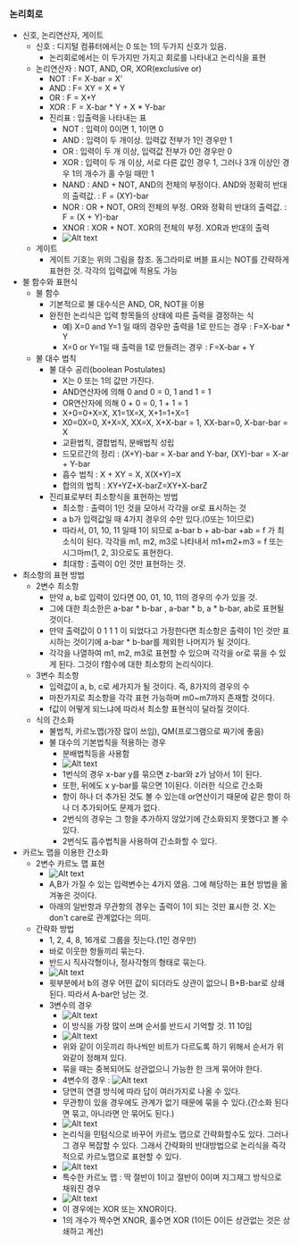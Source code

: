 ### 논리회로
- 신호, 논리연산자, 게이트
  - 신호 : 디지털 컴퓨터에서는 0 또는 1의 두가지 신호가 있음.
    - 논리회로에서는 이 두가지만 가지고 회로를 나타내고 논리식을 표현
  - 논리연산자 : NOT, AND, OR, XOR(exclusive or)
    - NOT : F= X-bar = X'
    - AND : F= XY = X * Y
    - OR : F = X+Y
    - XOR : F = X-bar * Y + X * Y-bar
    - 진리표 : 입출력을 나타내는 표
      - NOT : 입력이 0이면 1, 1이면 0
      - AND : 입력이 두 개이상. 입력값 전부가 1인 경우만 1
      - OR : 입력이 두 개 이상, 입력값 전부가 0인 경우만 0
      - XOR : 입력이 두 개 이상, 서로 다른 값인 경우 1, 그러나 3개 이상인 경우 1의 개수가 홀 수일 때만 1
      - NAND : AND + NOT, AND의 전체의 부정이다. AND와 정확히 반대의 출력값. : F = (XY)-bar
      - NOR : OR + NOT, OR의 전체의 부정. OR와 정확히 반대의 출력값. : F = (X + Y)-bar
      - XNOR : XOR + NOT. XOR의 전체의 부정. XOR과 반대의 출력
      - ![Alt text](/images/2-0.jpg)
  - 게이트
    - 게이트 기호는 위의 그림을 참조. 동그라미로 버블 표시는 NOT를 간략하게 표현한 것. 각각의 입력값에 적용도 가능
- 불 함수와 표현식
  - 불 함수
    - 기본적으로 불 대수식은 AND, OR, NOT을 이용
    - 완전한 논리식은 입력 항목들의 상태에 따른 출력을 결정하는 식
      - 예) X=0 and Y=1 일 때의 경우만 출력을 1로 만드는 경우 : F=X-bar * Y
      - X=0 or Y=1일 때 출력을 1로 만들려는 경우 : F=X-bar + Y
  - 불 대수 법칙
    - 불 대수 공리(boolean Postulates)
      - X는 0 또는 1의 값만 가진다.
      - AND연산자에 의해 0 and 0 = 0, 1 and 1 = 1
      - OR연산자에 의해 0 + 0 = 0, 1 + 1 = 1
      - X+0=0+X=X, X1=1X=X, X+1=1+X=1
      - X0=0X=0, X+X=X, XX=X, X+X-bar = 1, XX-bar=0, X-bar-bar = X
      - 교환법칙, 결합법칙, 분배법칙 성립
      - 드모르간의 정리 : (X+Y)-bar = X-bar and Y-bar, (XY)-bar = X-ar + Y-bar
      - 흡수 법칙 : X + XY = X, X(X+Y)=X
      - 합의의 법칙 : XY+YZ+X-barZ=XY+X-barZ
    - 진리표로부터 최소항식을 표현하는 방법
      - 최소항 : 출력이 1인 것을 모아서 각각을 or로 표시하는 것
      - a b가 입력값일 때 4가지 경우의 수만 있다.(0또는 1이므로)
      - 따라서, 01, 10, 11 일때 1이 되므로 a-bar b + ab-bar +ab = f 가 최소식이 된다. 각각을 m1, m2, m3로 나타내서 m1+m2+m3 = f 또는 시그마m(1, 2, 3)으로도 표현한다.
      - 최대항 : 출력이 0인 것만 표현하는 것.
- 최소항의 표현 방법
  - 2변수 최소항
    - 만약 a, b로 입력이 있다면 00, 01, 10, 11의 경우의 수가 있을 것.
    - 그에 대한 최소한은 a-bar * b-bar , a-bar * b, a * b-bar, ab로 표현될 것이다.
    - 만약 출력값이 0 1 1 1 이 되었다고 가정한다면 최소항은 출력이 1인 것만 표시하는 것이기에 a-bar * b-bar를 제외한 나머지가 될 것이다.
    - 각각을 나열하여 m1, m2, m3로 표현할 수 있으며 각각을 or로 묶을 수 있게 된다. 그것이 f함수에 대한 최소항의 논리식이다.
  - 3변수 최소항
    - 입력값이 a, b, c로 세가지가 될 것이다. 즉, 8가지의 경우의 수
    - 마찬가지로 최소항을 각각 표현 가능하며 m0~m7까지 존재할 것이다.
    - f값이 어떻게 되느냐에 따라서 최소항 표현식이 달라질 것이다.
  - 식의 간소화
    - 불법칙, 카르노맵(가장 많이 쓰임), QM(프로그램으로 짜기에 좋음)
    - 불 대수의 기본법칙을 적용하는 경우
      - 분배법칙등을 사용함
      - ![Alt text](/images/2-1.png)
      - 1번식의 경우 x-bar y를 묶으면 z-bar와 z가 남아서 1이 된다.
      - 또한, 뒤에도 x y-bar를 묶으면 1이된다. 이러한 식으로 간소화
      - 항이 하나 더 추가된 것도 볼 수 있는데 or연산이기 때문에 같은 항이 하나 더 추가되어도 문제가 없다.
      - 2번식의 경우는 그 항을 추가하지 않았기에 간소화되지 못했다고 볼 수 있다.
      - 2번식도 흡수법칙을 사용하여 간소화할 수 있다.
- 카르노 맵을 이용한 간소화
  - 2변수 카르노 맵 표현
    - ![Alt text](/images/2-2.png)
    - A,B가 가질 수 있는 입력변수는 4가지 였음. 그에 해당하는 표현 방법을 옮겨놓은 것이다.
    - 아래의 일반항과 무관항의 경우는 출력이 1이 되는 것만 표시한 것. X는 don't care로 관계없다는 의미.
  - 간략화 방법
    - 1, 2, 4, 8, 16개로 그룹을 짓는다.(1인 경우만)
    - 바로 이웃한 항들끼리 묶는다.
    - 반드시 직사각형이나, 정사각형의 형태로 묶는다.
    - ![Alt text](/images/2-3.png)
    - 윗부분에서 b의 경우 어떤 값이 되더라도 상관이 없으니 B+B-bar로 상쇄된다. 따라서 A-bar만 남는 것.
    - 3변수의 경우
      - ![Alt text](/images/2-4.png)
      - 이 방식을 가장 많이 쓰며 순서를 반드시 기억할 것. 11 10임
      - ![Alt text](/images/2-5.png)
      - 위와 같이 이웃끼리 하나씩만 비트가 다르도록 하기 위해서 순서가 위와같이 정해져 있다.
      - 묶을 때는 중복되어도 상관없으니 가능한 한 크게 묶어야 한다.
      - 4변수의 경우 : ![Alt text](/images/2-6.png)
      - 당연히 연결 방식에 따라 답이 여러가지로 나올 수 있다.
      - 무관항이 있을 경우에도 관계가 없기 때문에 묶을 수 있다.(간소화 된다면 묶고, 아니라면 안 묶어도 된다.)
      - ![Alt text](/images/2-7.png)
      - 논리식을 민텀식으로 바꾸어 카르노 맵으로 간략화할수도 있다. 그러나 그 경우 복잡할 수 있다. 그래서 간략화의 반대방법으로 논리식을 즉각적으로 카르노맵으로 표현할 수 있다.
      - ![Alt text](/images/2-8.png)
      - 특수한 카르노 맵 : 딱 절반이 1이고 절반이 0이며 지그재그 방식으로 채워진 경우
      - ![Alt text](/images/2-9.png)
      - 이 경우에는 XOR 또는 XNOR이다.
      - 1의 개수가 짝수면 XNOR, 홀수면 XOR (1이든 0이든 상관없는 것은 상쇄하고 계산)


